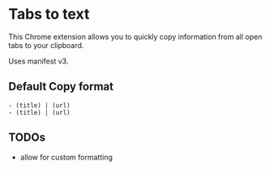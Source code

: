 # Tabs to text

This Chrome extension allows you to quickly copy information from all open tabs to your clipboard.

Uses manifest v3.

## Default Copy format
```
- (title) | (url)
- (title) | (url)
```

## TODOs 
- allow for custom formatting  
